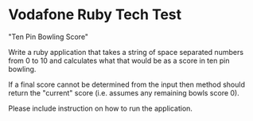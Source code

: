 
Vodafone Ruby Tech Test
=======================

"Ten Pin Bowling Score"

Write a ruby application that takes a string of space separated numbers from 0 to 10
and calculates what that would be as a score in ten pin bowling.

If a final score cannot be determined from the input then method should return the
"current" score (i.e. assumes any remaining bowls score 0).

Please include instruction on how to run the application.